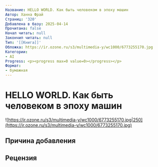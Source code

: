```yaml
---
Название: HELLO WORLD. Как быть человеком в эпоху машин
Автор: Ханна Фрай
Страниц: '320'
Добавлена в базу: 2025-04-14
Прочитана: false
Начал читать: null
Закончил читать: null
Тип: '[[Книга]]'
Обложка: https://ir.ozone.ru/s3/multimedia-y/wc1000/6773255170.jpg
Категории:
- AI
Progress: <p><progress max=0 value=0></progress></p>
Формат:
- бумажная
---
```

# HELLO WORLD. Как быть человеком в эпоху машин

![https://ir.ozone.ru/s3/multimedia-y/wc1000/6773255170.jpg|250](https://ir.ozone.ru/s3/multimedia-y/wc1000/6773255170.jpg)

## Причина добавления


## Рецензия